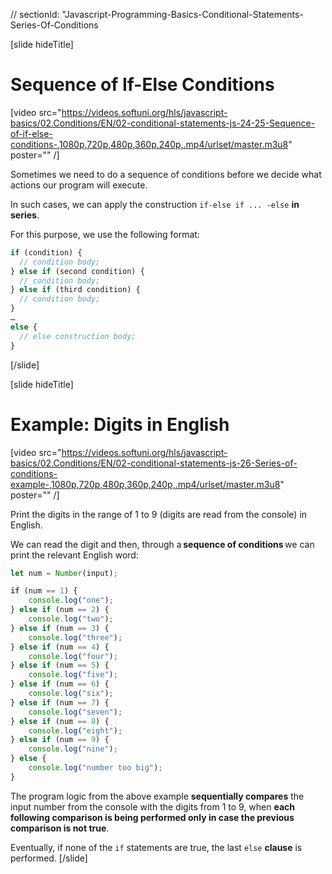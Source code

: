 // sectionId: "Javascript-Programming-Basics-Conditional-Statements-Series-Of-Conditions

[slide hideTitle]
# Sequence of If-Else Conditions

[video src="https://videos.softuni.org/hls/javascript-basics/02.Conditions/EN/02-conditional-statements-js-24-25-Sequence-of-if-else-conditions-,1080p,720p,480p,360p,240p,.mp4/urlset/master.m3u8" poster="" /]

Sometimes we need to do a sequence of conditions before we decide what actions our program will execute. 

In such cases, we can apply the construction `if-else if ... -else` **in series**.

For this purpose, we use the following format:
```js
if (condition) {
  // condition body;
} else if (second condition) {
  // condition body;
} else if (third condition) {
  // condition body;
}
…
else {
  // else construction body;
}
```
[/slide]

[slide hideTitle]
# Example: Digits in English

[video src="https://videos.softuni.org/hls/javascript-basics/02.Conditions/EN/02-conditional-statements-js-26-Series-of-conditions-example-,1080p,720p,480p,360p,240p,.mp4/urlset/master.m3u8" poster="" /]

Print the digits in the range of 1 to 9 (digits are read from the console) in English. 

We can read the digit and then, through a **sequence of conditions** we can print the relevant English word: 
```js
let num = Number(input);

if (num == 1) {
    console.log("one");
} else if (num == 2) {
    console.log("two");
} else if (num == 3) {
    console.log("three");
} else if (num == 4) {
    console.log("four");
} else if (num == 5) {
    console.log("five");
} else if (num == 6) {
    console.log("six");
} else if (num == 7) {
    console.log("seven");
} else if (num == 8) {
    console.log("eight");
} else if (num == 9) {
    console.log("nine");
} else {
    console.log("number too big");
}
```

The program logic from the above example **sequentially compares** the input number from the console with the digits from 1 to 9, when **each following comparison is being performed only in case the previous comparison is not true**. 

Eventually, if none of the `if` statements are true, the last `else` **clause** is performed.
[/slide]
